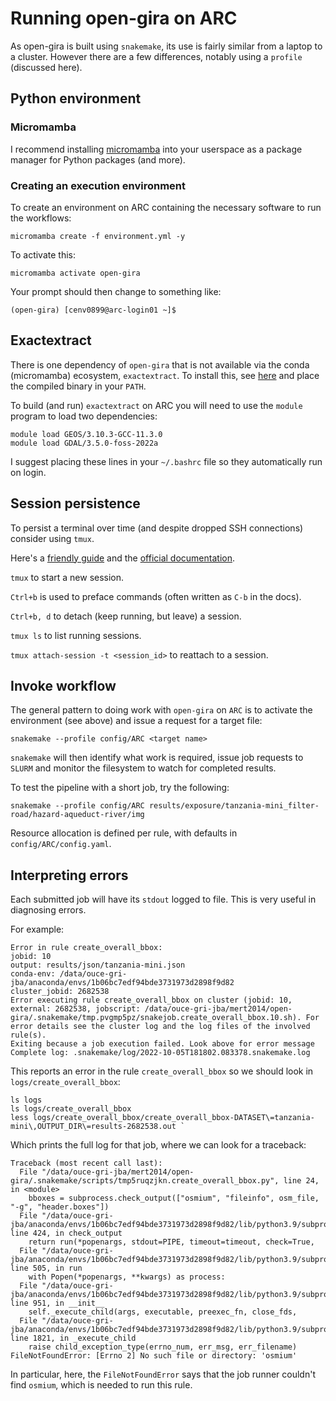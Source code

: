 # Running open-gira on ARC

As open-gira is built using `snakemake`, its use is fairly similar from a
laptop to a cluster. However there are a few differences, notably using a
`profile` (discussed here).

## Python environment

### Micromamba

I recommend installing
[micromamba](https://mamba.readthedocs.io/en/latest/installation/micromamba-installation.html#install-script)
into your userspace as a package manager for Python packages (and more).

### Creating an execution environment

To create an environment on ARC containing the necessary software to run the workflows:
```
micromamba create -f environment.yml -y
```

To activate this:
```
micromamba activate open-gira
```

Your prompt should then change to something like:
```
(open-gira) [cenv0899@arc-login01 ~]$
```

## Exactextract

There is one dependency of `open-gira` that is not available via the conda
(micromamba) ecosystem, `exactextract`. To install this, see
[here](https://github.com/isciences/exactextract#compiling) and place the
compiled binary in your `PATH`.

To build (and run) `exactextract` on ARC you will need to use the `module`
program to load two dependencies:
```
module load GEOS/3.10.3-GCC-11.3.0
module load GDAL/3.5.0-foss-2022a
```

I suggest placing these lines in your `~/.bashrc` file so they automatically run on login.

## Session persistence

To persist a terminal over time (and despite dropped SSH connections) consider using `tmux`.

Here's a [friendly guide](https://www.hamvocke.com/blog/a-quick-and-easy-guide-to-tmux/) and the [official documentation](https://github.com/tmux/tmux/wiki/Getting-Started).

`tmux` to start a new session.

`Ctrl+b` is used to preface commands (often written as `C-b` in the docs).

`Ctrl+b, d` to detach (keep running, but leave) a session.

`tmux ls` to list running sessions.

`tmux attach-session -t <session_id>` to reattach to a session.

## Invoke workflow

The general pattern to doing work with `open-gira` on `ARC` is to activate the
environment (see above) and issue a request for a target file:
```
snakemake --profile config/ARC <target name>
```

`snakemake` will then identify what work is required, issue job requests to
`SLURM` and monitor the filesystem to watch for completed results.

To test the pipeline with a short job, try the following:
```
snakemake --profile config/ARC results/exposure/tanzania-mini_filter-road/hazard-aqueduct-river/img
```

Resource allocation is defined per rule, with defaults in `config/ARC/config.yaml`.

## Interpreting errors

Each submitted job will have its `stdout` logged to file. This is very useful
in diagnosing errors.

For example:

```
Error in rule create_overall_bbox:
jobid: 10
output: results/json/tanzania-mini.json
conda-env: /data/ouce-gri-jba/anaconda/envs/1b06bc7edf94bde3731973d2898f9d82
cluster_jobid: 2682538
Error executing rule create_overall_bbox on cluster (jobid: 10, external: 2682538, jobscript: /data/ouce-gri-jba/mert2014/open-gira/.snakemake/tmp.pvgmp5pz/snakejob.create_overall_bbox.10.sh). For error details see the cluster log and the log files of the involved rule(s).
Exiting because a job execution failed. Look above for error message
Complete log: .snakemake/log/2022-10-05T181802.083378.snakemake.log
```

This reports an error in the rule `create_overall_bbox` so we should look in
`logs/create_overall_bbox`:

```
ls logs
ls logs/create_overall_bbox
less logs/create_overall_bbox/create_overall_bbox-DATASET\=tanzania-mini\,OUTPUT_DIR\=results-2682538.out `
```

Which prints the full log for that job, where we can look for a traceback:

```
Traceback (most recent call last):
  File "/data/ouce-gri-jba/mert2014/open-gira/.snakemake/scripts/tmp5ruqzjkn.create_overall_bbox.py", line 24, in <module>
    bboxes = subprocess.check_output(["osmium", "fileinfo", osm_file, "-g", "header.boxes"])
  File "/data/ouce-gri-jba/anaconda/envs/1b06bc7edf94bde3731973d2898f9d82/lib/python3.9/subprocess.py", line 424, in check_output
    return run(*popenargs, stdout=PIPE, timeout=timeout, check=True,
  File "/data/ouce-gri-jba/anaconda/envs/1b06bc7edf94bde3731973d2898f9d82/lib/python3.9/subprocess.py", line 505, in run
    with Popen(*popenargs, **kwargs) as process:
  File "/data/ouce-gri-jba/anaconda/envs/1b06bc7edf94bde3731973d2898f9d82/lib/python3.9/subprocess.py", line 951, in __init__
    self._execute_child(args, executable, preexec_fn, close_fds,
  File "/data/ouce-gri-jba/anaconda/envs/1b06bc7edf94bde3731973d2898f9d82/lib/python3.9/subprocess.py", line 1821, in _execute_child
    raise child_exception_type(errno_num, err_msg, err_filename)
FileNotFoundError: [Errno 2] No such file or directory: 'osmium'
```

In particular, here, the `FileNotFoundError` says that the job runner couldn't
find `osmium`, which is needed to run this rule.
